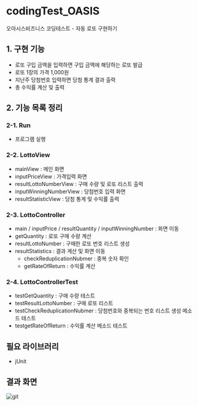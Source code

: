 # codingTest_OASIS
오아시스비즈니스 코딩테스트 - 자동 로또 구현하기

## 1. 구현 기능
* 로또 구입 금액을 입력하면 구입 금액에 해당하는 로또 발급
* 로또 1장의 가격 1,000원
* 지난주 당첨번호 입력하면 당첨 통계 결과 출력
* 총 수익률 계산 및 출력

## 2. 기능 목록 정리
### 2-1. Run
* 프로그램 실행

### 2-2. LottoView
* mainView : 메인 화면
* inputPriceView : 가격입력 화면
* resultLottoNumberView : 구매 수량 및 로또 리스트 출력
* inputWinningNumberView : 당첨번호 입력 화면
* resultStatisticView : 당첨 통계 및 수익률 출력

### 2-3. LottoController
* main / inputPrice / resultQuantity / inputWinningNumber : 화면 이동
* getQuantity : 로또 구매 수량 계산
* resultLottoNumber : 구매한 로또 번호 리스트 생성
* resultStatistics : 결과 계산 및 화면 이동
  * checkReduplicationNubmer : 중복 숫자 확인
  * getRateOfReturn : 수익률 계산

### 2-4. LottoControllerTest
* testGetQuantity : 구매 수량 테스트
* testResultLottoNumber : 구매 로또 리스트
* testCheckReduplicationNubmer : 당첨번호와 중복되는 번호 리스트 생성 메소드 테스트
* testgetRateOfReturn : 수익률 계산 메소드 테스트

## 필요 라이브러리
* jUnit

## 결과 화면
![git](https://user-images.githubusercontent.com/61348565/132686383-c8210f18-e4ad-4508-b2a1-c282587cdc67.png)
